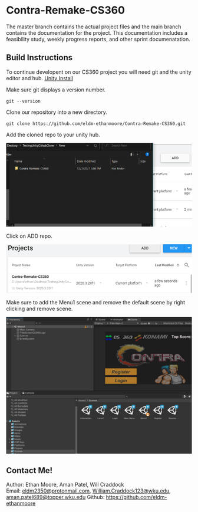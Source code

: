 # Contra-Remake-CS360

The master branch contains the actual project files and the main branch contains the documentation for the project.
This documentation includes a feasibility study, weekly progress reports, and other sprint documenatation.

## Build Instructions 

To continue developent on our CS360 project you will need git and the unity editor and hub.
[Unity Install](https://unity3d.com/get-unity/download)

Make sure git displays a version number.
```
git --version
```

Clone our repository into a new directory.
```
git clone https://github.com/eldm-ethanmoore/Contra-Remake-CS360.git
```

Add the cloned repo to your unity hub.   

![How to add cloned repo to unity hub.](Assets/Testing/BuildInstructions/UnityHowToAddClonedRepo.PNG)

Click on ADD repo.   

![Added repo.](Assets/Testing/BuildInstructions/AddedClonedRepo.PNG)

Make sure to add the Menu1 scene and remove the default scene by right clicking and remove scene.   

![Finished Editor.](Assets/Testing/BuildInstructions/Finished.PNG)


## Contact Me!
Author: Ethan Moore, Aman Patel, Will Craddock   
Email: eldm2350@protonmail.com, William.Craddock123@wku.edu, aman.patel689@topper.wku.edu
Github: https://github.com/eldm-ethanmoore 
